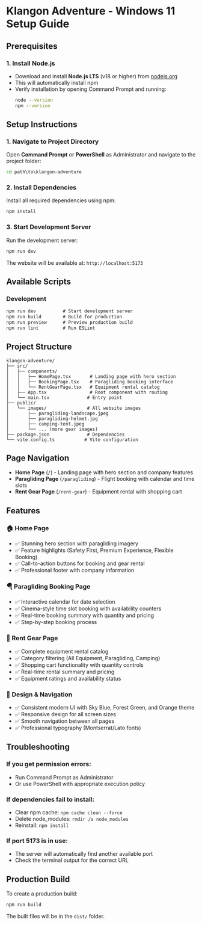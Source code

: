 # Klangon Adventure - Windows 11 Setup Guide

## Prerequisites

### 1. Install Node.js
- Download and install **Node.js LTS** (v18 or higher) from [nodejs.org](https://nodejs.org/)
- This will automatically install npm
- Verify installation by opening Command Prompt and running:
  ```cmd
  node --version
  npm --version
  ```

## Setup Instructions

### 1. Navigate to Project Directory
Open **Command Prompt** or **PowerShell** as Administrator and navigate to the project folder:
```cmd
cd path\to\klangon-adventure
```

### 2. Install Dependencies
Install all required dependencies using npm:
```cmd
npm install
```

### 3. Start Development Server
Run the development server:
```cmd
npm run dev
```

The website will be available at: `http://localhost:5173`

## Available Scripts

### Development
```cmd
npm run dev          # Start development server
npm run build        # Build for production
npm run preview      # Preview production build
npm run lint         # Run ESLint
```

## Project Structure
```
klangon-adventure/
├── src/
│   ├── components/
│   │   ├── HomePage.tsx       # Landing page with hero section
│   │   ├── BookingPage.tsx    # Paragliding booking interface
│   │   └── RentGearPage.tsx   # Equipment rental catalog
│   ├── App.tsx                # Root component with routing
│   └── main.tsx              # Entry point
├── public/
│   └── images/               # All website images
│       ├── paragliding-landscape.jpeg
│       ├── paragliding-helmet.jpg
│       ├── camping-tent.jpeg
│       └── ... (more gear images)
├── package.json              # Dependencies
└── vite.config.ts           # Vite configuration
```

## Page Navigation
- **Home Page** (`/`) - Landing page with hero section and company features
- **Paragliding Page** (`/paragliding`) - Flight booking with calendar and time slots
- **Rent Gear Page** (`/rent-gear`) - Equipment rental with shopping cart

## Features

### 🏠 Home Page
- ✅ Stunning hero section with paragliding imagery
- ✅ Feature highlights (Safety First, Premium Experience, Flexible Booking)
- ✅ Call-to-action buttons for booking and gear rental
- ✅ Professional footer with company information

### 🪂 Paragliding Booking Page
- ✅ Interactive calendar for date selection
- ✅ Cinema-style time slot booking with availability counters
- ✅ Real-time booking summary with quantity and pricing
- ✅ Step-by-step booking process

### 🎒 Rent Gear Page
- ✅ Complete equipment rental catalog
- ✅ Category filtering (All Equipment, Paragliding, Camping)
- ✅ Shopping cart functionality with quantity controls
- ✅ Real-time rental summary and pricing
- ✅ Equipment ratings and availability status

### 🎨 Design & Navigation
- ✅ Consistent modern UI with Sky Blue, Forest Green, and Orange theme
- ✅ Responsive design for all screen sizes
- ✅ Smooth navigation between all pages
- ✅ Professional typography (Montserrat/Lato fonts)

## Troubleshooting

### If you get permission errors:
- Run Command Prompt as Administrator
- Or use PowerShell with appropriate execution policy

### If dependencies fail to install:
- Clear npm cache: `npm cache clean --force`
- Delete node_modules: `rmdir /s node_modules`
- Reinstall: `npm install`

### If port 5173 is in use:
- The server will automatically find another available port
- Check the terminal output for the correct URL

## Production Build
To create a production build:
```cmd
npm run build
```
The built files will be in the `dist/` folder.
